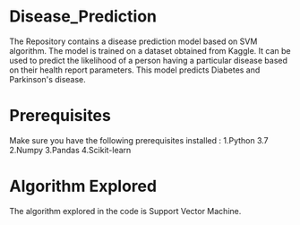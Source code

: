 # Disease_Prediction
The Repository contains a disease prediction model based on SVM algorithm. The model is trained on a dataset obtained from Kaggle. It can be used to predict the likelihood of a person having a particular disease based on their health report parameters.
This model predicts Diabetes and Parkinson's disease.

# Prerequisites
Make sure you have the following prerequisites installed :
  1.Python 3.7
  2.Numpy
  3.Pandas
  4.Scikit-learn

# Algorithm Explored
The algorithm explored in the code is Support Vector Machine.
